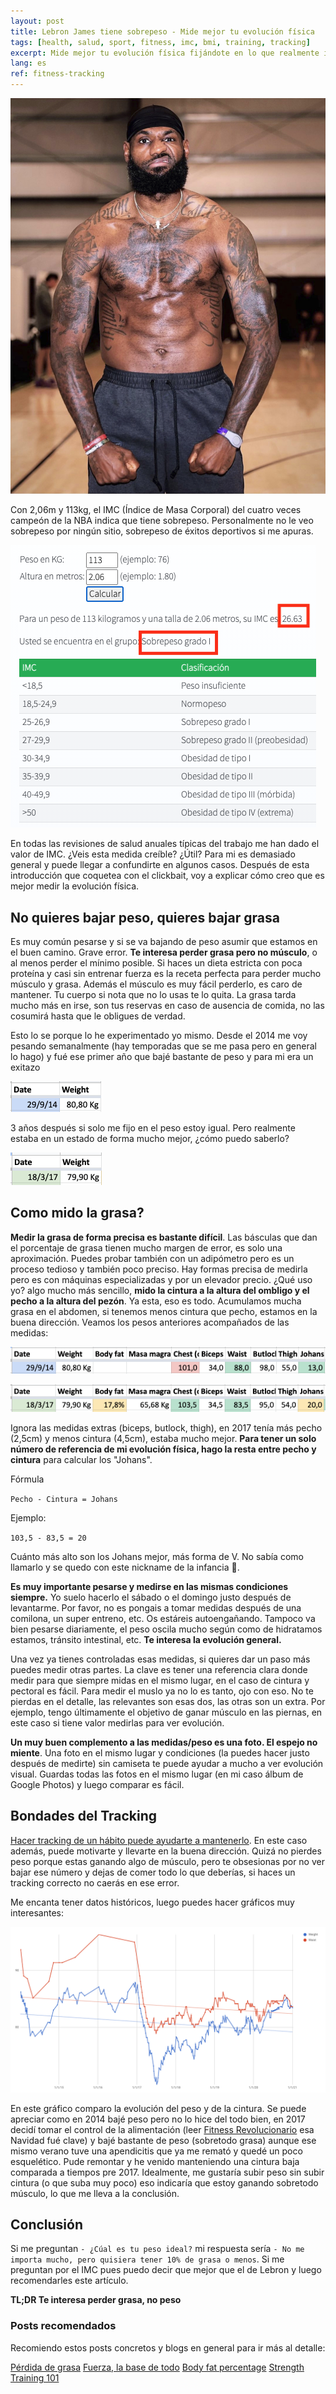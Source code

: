 ```yaml
---
layout: post
title: Lebron James tiene sobrepeso - Mide mejor tu evolución física
tags: [health, salud, sport, fitness, imc, bmi, training, tracking]
excerpt: Mide mejor tu evolución física fijándote en lo que realmente importa.
lang: es
ref: fitness-tracking
---
```


![Lebron James mostrando músculo](/images/lebronjames.jpg)

Con 2,06m y 113kg, el IMC (Índice de Masa Corporal) del cuatro veces campeón de la NBA indica que tiene sobrepeso. Personalmente no le veo sobrepeso por ningún sitio, sobrepeso de éxitos deportivos si me apuras.

![IMC Lebron James](/images/IMCLebron.png)

En todas las revisiones de salud anuales típicas del trabajo me han dado el valor de IMC. ¿Veis esta medida creíble? ¿Útil? Para mi es demasiado general y puede llegar a confundirte en algunos casos. Después de esta introducción que coquetea con el clickbait, voy a explicar cómo creo que es mejor medir la evolución física.

## No quieres bajar peso, quieres bajar grasa

Es muy común pesarse y si se va bajando de peso asumir que estamos en el buen camino. Grave error. **Te interesa perder grasa pero no músculo**, o al menos perder el mínimo posible. Si haces un dieta estricta con poca proteína y casi sin entrenar fuerza es la receta perfecta para perder mucho músculo y grasa. Además el músculo es muy fácil perderlo, es caro de mantener. Tu cuerpo si nota que no lo usas te lo quita. La grasa tarda mucho más en irse, son tus reservas en caso de ausencia de comida, no las cosumirá hasta que le obligues de verdad.

Esto lo se porque lo he experimentado yo mismo. Desde el 2014 me voy pesando semanalmente (hay temporadas que se me pasa pero en general lo hago) y fué ese primer año que bajé bastante de peso y para mi era un exitazo

![80kg septiembre 2014](/images/201480kg.png)

3 años después si solo me fijo en el peso estoy igual. Pero realmente estaba en un estado de forma mucho mejor, ¿cómo puedo saberlo?

![80kg marzo 2017](/images/201780kg.png)

## Como mido la grasa?

**Medir la grasa de forma precisa es bastante difícil**. Las básculas que dan el porcentaje de grasa tienen mucho margen de error, es solo una aproximación. Puedes probar también con un adipómetro pero es un proceso tedioso y también poco preciso. Hay formas precisa de medirla pero es con máquinas especializadas y por un elevador precio. ¿Qué uso yo? algo mucho más sencillo, **mido la cintura a la altura del ombligo y el pecho a la altura del pezón**. Ya esta, eso es todo. Acumulamos mucha grasa en el abdomen, si tenemos menos cintura que pecho, estamos en la buena dirección. Veamos los pesos anteriores acompañados de las medidas:

![80kg septiembre 2014 con medidas](/images/201480kgCompleto.png)

![80kg marzo 2017 con medidas](/images/201780kgCompleto.png)

Ignora las medidas extras (biceps, butlock, thigh), en 2017 tenía más pecho (2,5cm) y menos cintura (4,5cm), estaba mucho mejor. **Para tener un solo número de referencia de mi evolución física, hago la resta entre pecho y cintura** para calcular los "Johans".

Fórmula

`Pecho - Cintura = Johans`

Ejemplo:

`103,5 - 83,5 = 20`

Cuánto más alto son los Johans mejor, más forma de V. No sabía como llamarlo y se quedo con este nickname de la infancia 🤣.

**Es muy importante pesarse y medirse en las mismas condiciones siempre.** Yo suelo hacerlo el sábado o el domingo justo después de levantarme. Por favor, no es pongais a tomar medidas después de una comilona, un super entreno, etc. Os estáreis autoengañando. Tampoco va bien pesarse diariamente, el peso oscila mucho según como de hidratamos estamos, tránsito intestinal, etc. **Te interesa la evolución general.**

Una vez ya tienes controladas esas medidas, si quieres dar un paso más puedes medir otras partes. La clave es tener una referencia clara donde medir para que siempre midas en el mismo lugar, en el caso de cintura y pectoral es fácil. Para medir el muslo ya no lo es tanto, ojo con eso. No te pierdas en el detalle, las relevantes son esas dos, las otras son un extra. Por ejemplo, tengo últimamente el objetivo de ganar músculo en las piernas, en este caso si tiene valor medirlas para ver evolución.

**Un muy buen complemento a las medidas/peso es una foto. El espejo no miente**. Una foto en el mismo lugar y condiciones (la puedes hacer justo después de medirte) sin camiseta te puede ayudar a mucho a ver evolución visual. Guardas todas las fotos en el mismo lugar (en mi caso álbum de Google Photos) y luego comparar es fácil.

## Bondades del Tracking

[Hacer tracking de un hábito puede ayudarte a mantenerlo](https://juan.pallares.me/atomic-habits-james-clear/). En este caso además, puede motivarte y llevarte en la buena dirección. Quizá no pierdes peso porque estas ganando algo de músculo, pero te obsesionas por no ver bajar ese número y dejas de comer todo lo que deberías, si haces un tracking correcto no caerás en ese error.

Me encanta tener datos históricos, luego puedes hacer gráficos muy interesantes:

![Grafico evolucion peso-cintura](/images/graficoPesoCintura.png)

En este gráfico comparo la evolución del peso y de la cintura. Se puede apreciar como en 2014 bajé peso pero no lo hice del todo bien, en 2017 decidí tomar el control de la alimentación (leer [Fitness Revolucionario](https://www.amazon.es/Fitness-revolucionario-Lecciones-ancestrales-Singulares/dp/8441540195/ref=sr_1_1?__mk_es_ES=%C3%85M%C3%85%C5%BD%C3%95%C3%91&crid=F387RQSNTRQP&dchild=1&keywords=fitness+revolucionario&qid=1610232623&sprefix=fitness+revo,aps,169&sr=8-1) esa Navidad fué clave) y bajé bastante de peso (sobretodo grasa) aunque ese mismo verano tuve una apendicitis que ya me remató y quedé un poco esquelético. Pude remontar y he venido manteniendo una cintura baja comparada a tiempos pre 2017. Idealmente, me gustaría subir peso sin subir cintura (o que suba muy poco) eso indicaría que estoy ganando sobretodo músculo, lo que me lleva a la conclusión.

## Conclusión

Si me preguntan `- ¿Cúal es tu peso ideal?` mi respuesta sería `- No me importa mucho, pero quisiera tener 10% de grasa o menos`.
Si me preguntan por el IMC pues puedo decir que mejor que el de Lebron y luego recomendarles este artículo.

**TL;DR Te interesa perder grasa, no peso**

### Posts recomendados

Recomiendo estos posts concretos y blogs en general para ir más al detalle:

[Pérdida de grasa](https://www.fitnessrevolucionario.com/perdida-de-grasa/)
[Fuerza, la base de todo](https://www.fitnessrevolucionario.com/2012/02/26/fuerza-la-base-de-todo/)
[Body fat percentage](https://www.nerdfitness.com/blog/body-fat-percentage/)
[Strength Training 101](https://www.nerdfitness.com/blog/strength-training-101/)
